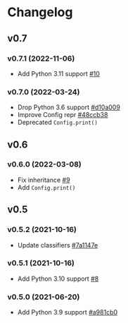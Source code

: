 # Changelog

## v0.7

### v0.7.1 (2022-11-06)

- Add Python 3.11 support [#10](https://github.com/nikitanovosibirsk/cabina/pull/10)

### v0.7.0 (2022-03-24)

- Drop Python 3.6 support [#d10a009](https://github.com/nikitanovosibirsk/cabina/commit/d10a0090205fa498aa027c35a4a2746cbb93deed)
- Improve Config repr [#48ccb38](https://github.com/nikitanovosibirsk/cabina/commit/48ccb38518c3e747165a5d871ff2f77d37b33d24)
- Deprecated `Config.print()`

## v0.6

### v0.6.0 (2022-03-08)

- Fix inheritance [#9](https://github.com/nikitanovosibirsk/cabina/pull/9)
- Add `Config.print()`


## v0.5

### v0.5.2 (2021-10-16)

- Update classifiers [#7a1147e](https://github.com/nikitanovosibirsk/cabina/commit/7a1147e45a9d7d9edd15dacd147af98a7a235b77)

### v0.5.1 (2021-10-16)

- Add Python 3.10 support [#8](https://github.com/nikitanovosibirsk/cabina/pull/8)


### v0.5.0 (2021-06-20)

- Add Python 3.9 support [#a981cb0](https://github.com/nikitanovosibirsk/cabina/commit/a981cb0f59e02810962107da74b31ef1e53df3ae)
